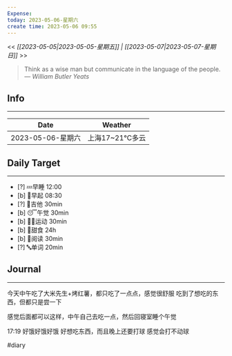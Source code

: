 ```yaml
---
Expense: 
today: 2023-05-06-星期六
create time: 2023-05-06 09:55
---
```


<< *[[2023-05-05|2023-05-05-星期五]] | [[2023-05-07|2023-05-07-星期日]]* >>


> Think as a wise man but communicate in the language of the people.
> — <cite>William Butler Yeats</cite>


## Info
***
| Date        | Weather      | 
| ----------- | ------------ |
| 2023-05-06-星期六 |  上海17~21℃多云 |


## Daily Target 
***
- [?] 💤早睡   12:00
- [b] 🌅早起    08:30
- [?] 🎵吉他    30min
- [b] 😴午觉    30min
- [b] 🏃‍♀️运动    30min
- [b] 🚫甜食    24h
- [b] 📖阅读    30min
- [?] 🔤单词    20min    


##  Journal
***

今天中午吃了大米先生+烤红薯，都只吃了一点点，感觉很舒服
吃到了想吃的东西，但都只是尝一下

感觉后面都可以这样，中午自己去吃一点，然后回寝室睡个午觉

17:19 好饿好饿好饿
好想吃东西，而且晚上还要打球
感觉会打不动球

#diary